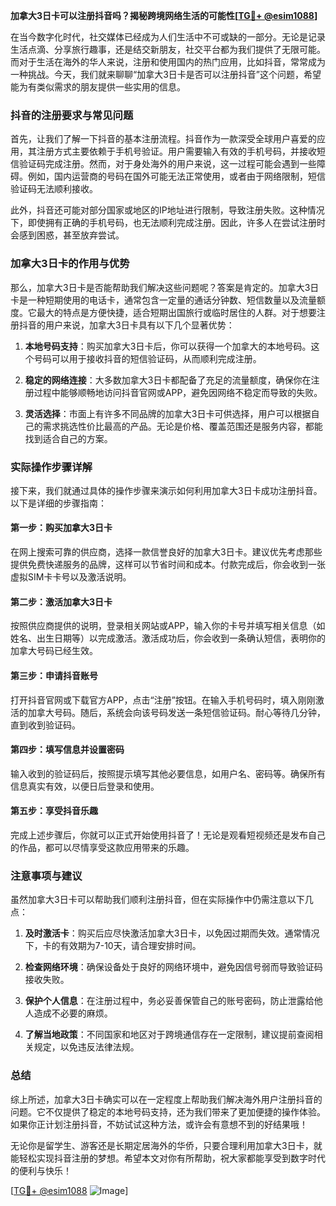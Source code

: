 **加拿大3日卡可以注册抖音吗？揭秘跨境网络生活的可能性[[TG💪+ @esim1088](https://t.me/s/esim1088)]**

在当今数字化时代，社交媒体已经成为人们生活中不可或缺的一部分。无论是记录生活点滴、分享旅行趣事，还是结交新朋友，社交平台都为我们提供了无限可能。而对于生活在海外的华人来说，注册和使用国内的热门应用，比如抖音，常常成为一种挑战。今天，我们就来聊聊“加拿大3日卡是否可以注册抖音”这个问题，希望能为有类似需求的朋友提供一些实用的信息。

### 抖音的注册要求与常见问题

首先，让我们了解一下抖音的基本注册流程。抖音作为一款深受全球用户喜爱的应用，其注册方式主要依赖于手机号验证。用户需要输入有效的手机号码，并接收短信验证码完成注册。然而，对于身处海外的用户来说，这一过程可能会遇到一些障碍。例如，国内运营商的号码在国外可能无法正常使用，或者由于网络限制，短信验证码无法顺利接收。

此外，抖音还可能对部分国家或地区的IP地址进行限制，导致注册失败。这种情况下，即使拥有正确的手机号码，也无法顺利完成注册。因此，许多人在尝试注册时会感到困惑，甚至放弃尝试。

### 加拿大3日卡的作用与优势

那么，加拿大3日卡是否能帮助我们解决这些问题呢？答案是肯定的。加拿大3日卡是一种短期使用的电话卡，通常包含一定量的通话分钟数、短信数量以及流量额度。它最大的特点是方便快捷，适合短期出国旅行或临时居住的人群。对于想要注册抖音的用户来说，加拿大3日卡具有以下几个显著优势：

1. **本地号码支持**：购买加拿大3日卡后，你可以获得一个加拿大的本地号码。这个号码可以用于接收抖音的短信验证码，从而顺利完成注册。
   
2. **稳定的网络连接**：大多数加拿大3日卡都配备了充足的流量额度，确保你在注册过程中能够顺畅地访问抖音官网或APP，避免因网络不稳定而导致的失败。

3. **灵活选择**：市面上有许多不同品牌的加拿大3日卡可供选择，用户可以根据自己的需求挑选性价比最高的产品。无论是价格、覆盖范围还是服务内容，都能找到适合自己的方案。

### 实际操作步骤详解

接下来，我们就通过具体的操作步骤来演示如何利用加拿大3日卡成功注册抖音。以下是详细的步骤指南：

#### 第一步：购买加拿大3日卡
在网上搜索可靠的供应商，选择一款信誉良好的加拿大3日卡。建议优先考虑那些提供免费快递服务的品牌，这样可以节省时间和成本。付款完成后，你会收到一张虚拟SIM卡卡号以及激活说明。

#### 第二步：激活加拿大3日卡
按照供应商提供的说明，登录相关网站或APP，输入你的卡号并填写相关信息（如姓名、出生日期等）以完成激活。激活成功后，你会收到一条确认短信，表明你的加拿大号码已经生效。

#### 第三步：申请抖音账号
打开抖音官网或下载官方APP，点击“注册”按钮。在输入手机号码时，填入刚刚激活的加拿大号码。随后，系统会向该号码发送一条短信验证码。耐心等待几分钟，直到收到验证码。

#### 第四步：填写信息并设置密码
输入收到的验证码后，按照提示填写其他必要信息，如用户名、密码等。确保所有信息真实有效，以便日后登录和使用。

#### 第五步：享受抖音乐趣
完成上述步骤后，你就可以正式开始使用抖音了！无论是观看短视频还是发布自己的作品，都可以尽情享受这款应用带来的乐趣。

### 注意事项与建议

虽然加拿大3日卡可以帮助我们顺利注册抖音，但在实际操作中仍需注意以下几点：

1. **及时激活卡**：购买后应尽快激活加拿大3日卡，以免因过期而失效。通常情况下，卡的有效期为7-10天，请合理安排时间。

2. **检查网络环境**：确保设备处于良好的网络环境中，避免因信号弱而导致验证码接收失败。

3. **保护个人信息**：在注册过程中，务必妥善保管自己的账号密码，防止泄露给他人造成不必要的麻烦。

4. **了解当地政策**：不同国家和地区对于跨境通信存在一定限制，建议提前查阅相关规定，以免违反法律法规。

### 总结

综上所述，加拿大3日卡确实可以在一定程度上帮助我们解决海外用户注册抖音的问题。它不仅提供了稳定的本地号码支持，还为我们带来了更加便捷的操作体验。如果你正计划注册抖音，不妨试试这种方法，或许会有意想不到的好结果哦！

无论你是留学生、游客还是长期定居海外的华侨，只要合理利用加拿大3日卡，就能轻松实现抖音注册的梦想。希望本文对你有所帮助，祝大家都能享受到数字时代的便利与快乐！

[[TG💪+ @esim1088](https://t.me/s/esim1088) ![Image](https://i.postimg.cc/4NQfJmqS/Snipaste-2025-05-13-00-14-12.png)]